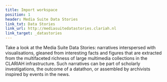 ```yaml
---
title: Import workspace
position: 1
header: Media Suite Data Stories
link_txt: Data Stories
link_url: http://mediasuitedatastories.clariah.nl
link_target: _datastories
---
```


Take a look at the Media Suite Data Stories: narratives interspersed with visualisations, gleaned from interesting facts and figures that are extracted from the multifaceted richness of large multimedia collections in the CLARIAH infrastructure. 
Such narratives can be part of scholarly investigations, the outcome of a datathon, or assembled by archivists inspired by events in the news. 